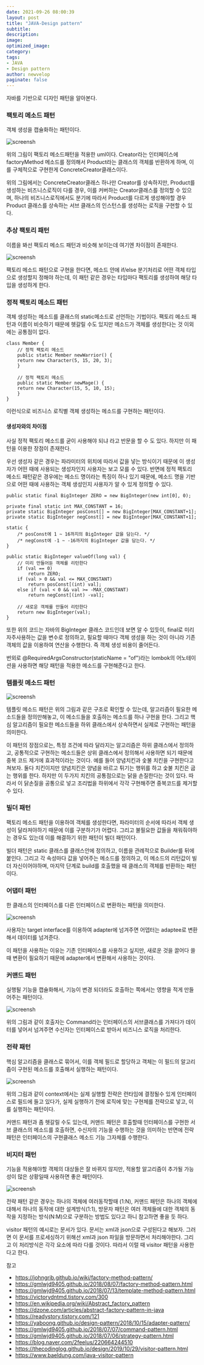```yaml
---
date: 2021-09-26 08:00:39
layout: post
title: "JAVA-Design pattern"
subtitle:
description:
image:
optimized_image:
category:
tags:
- JAVA
- Design pattern
author: newvelop
paginate: false
---
```

자바를 기반으로 디자인 패턴을 알아본다.

### 팩토리 메소드 패턴
객체 생성을 캡슐화하는 패턴이다.

![screensh](../assets/img/2021-09-26-JAVA---Design-pattern/factory-method.png)

위의 그림이 팩토리 메소드패턴을 적용한 uml이다. Creator라는 인터페이스에 factoryMethod 메소드를 정의해서 Product라는 클래스의 객체를 반환하게 하며, 이를 구체적으로 구현한게 ConcreteCreator클래스이다.

위의 그림에서는 ConcreteCreator클래스 하나만 Creator를 상속하지만, Product를 생성하는 비즈니스로직이 다를 경우, 이를 커버하는 Creator클래스를 정의할 수 있으며, 하나의 비즈니스로직에서도 분기에 따라서 Product를 다르게 생성해야할 경우 Product 클래스를 상속하는 서브 클래스의 인스턴스를 생성하는 로직을 구현할 수 있다.

### 추상 팩토리 패턴
이름을 봐선 팩토리 메소드 패턴과 비슷해 보이는데 여기엔 차이점이 존재한다.

![screensh](../assets/img/2021-09-26-JAVA---Design-pattern/abstract-factory.png)

팩토리 메소드 패턴으로 구현을 한다면, 메소드 안에 if/else 분기처리로 어떤 객체 타입으로 생성할지 정해야 하는데, 이 패턴 같은 경우는 타입마다 팩토리를 생성하여 해당 타입을 생성하게 한다.


### 정적 팩토리 메소드 패턴
객체 생성하는 메소드를 클래스의 static메소드로 선언하는 기법이다. 팩토리 메소드 패턴과 이름이 비슷하기 때문에 헷갈릴 수도 있지만 메소드가 객체를 생성한다는 것 이외에는 공통점이 없다.

```
class Member {
    // 정적 팩토리 메소드
    public static Member newWarrior() {
    return new Character(5, 15, 20, 3);
    }

    // 정적 팩토리 메소드
    public static Member newMage() {
    return new Character(15, 5, 10, 15);
    }
}
```

이런식으로 비즈니스 로직별 객체 생성하는 메소드를 구현하는 패턴이다.

#### 생성자와의 차이점
사실 정적 팩토리 메소드를 굳이 사용해야 되냐 라고 반문을 할 수 도 있다. 하지만 이 패턴을 이용한 장점이 존재한다.

우선 생성자 같은 경우는 파라미터의 위치에 따라서 값을 넣는 방식이기 때문에 이 생성자가 어떤 때에 사용되는 생성자인지 사용자는 보고 모를 수 있다. 반면에 정적 팩토리 메소드 패턴같은 경우에는 메소드 명이라는 특징이 하나 있기 때문에, 메소드 명을 기반으로 어떤 때에 사용하는 객체 생성인지 사용자가 알 수 있게 정의할 수 있다.

```
public static final BigInteger ZERO = new BigInteger(new int[0], 0);

private final static int MAX_CONSTANT = 16;
private static BigInteger posConst[] = new BigInteger[MAX_CONSTANT+1];
private static BigInteger negConst[] = new BigInteger[MAX_CONSTANT+1];

static {
    /* posConst에 1 ~ 16까지의 BigInteger 값을 담는다. */
    /* negConst에 -1 ~ -16까지의 BigInteger 값을 담는다. */
}

public static BigInteger valueOf(long val) {
    // 미리 만들어둔 객체를 리턴한다
    if (val == 0)
        return ZERO;
    if (val > 0 && val <= MAX_CONSTANT)
        return posConst[(int) val];
    else if (val < 0 && val >= -MAX_CONSTANT)
        return negConst[(int) -val];

    // 새로운 객체를 만들어 리턴한다
    return new BigInteger(val);
}
```

또한 위의 코드는 자바의 BigInteger 클래스 코드인데 보면 알 수 있듯이, final로 미리 자주사용하는 값을 변수로 정의하고, 필요할 때마다 객체 생성을 하는 것이 아니라 기존 객체의 값을 이용하여 연산을 수행한다. 즉 객체 생성 비용이 줄어든다.

번외로 @RequiredArgsConstructor(staticName = "of")라는 lombok의 어노테이션을 사용하면 해당 패턴을 적용한 메소드를 구현해준다고 한다.

### 템플릿 메소드 패턴
![screensh](../assets/img/2021-09-26-JAVA---Design-pattern/template-method-pattern.png)

템플릿 메소드 패턴은 위의 그림과 같은 구조로 확인할 수 있는데, 알고리즘이 필요한 메소드들을 정의만해놓고, 이 메소드들을 호출하는 메소드를 하나 구현을 한다. 그리고 핵심 알고리즘이 필요한 메소드들을 하위 클래스에서 상속하면서 실제로 구현하는 패턴을 의미한다.

이 패턴의 장점으로는, 특정 조건에 따라 달라지는 알고리즘은 하위 클래스에서 정의하고, 공통적으로 구현하는 메소드들은 상위 클래스에서 정의해서 사용하면 되기 때문에 중복 코드 제거에 효과적이라는 것이다. 예를 들어 양념치킨과 숯불 치킨을 구현한다고 쳐보자. 둘다 치킨이지만 양념치킨은 양념을 바르고 튀기는 행위를 하고 숯불 치킨은 굽는 행위를 한다. 하지만 이 두가지 치킨의 공통점으로는 닭을 손질한다는 것이 있다. 따라서 이 닭손질을 공통으로 넣고 조리법을 하위에서 각각 구현해주면 중복코드를 제거할 수 있다.

### 빌더 패턴
팩토리 메소드 패턴을 이용하여 객체를 생성한다면, 파라미터의 순서에 따라서 객체 생성이 달라져야하기 때문에 이를 구분하기가 어렵다. 그리고 불필요한 값들을 채워줘야하는 경우도 있는데 이를 해결하기 위한 패턴이 빌더 패턴이다.

빌더 패턴은 static 클래스를 클래스안에 정의하고, 이름을 관례적으로 Builder를 뒤에 붙인다. 그리고 각 속성마다 값을 넣어주는 메소드를 정의하고, 이 메소드의 리턴값이 빌더 자신이어야하며, 마지막 단계로 build를 호출했을 때 클래스의 객체를 반환하는 패턴이다.

### 어댑터 패턴
한 클래스의 인터페이스를 다른 인터페이스로 변환하는 패턴을 의미한다.

![screensh](../assets/img/2021-09-26-JAVA---Design-pattern/adapter-pattern.png)

사용자는 target interface를 이용하여 adapter에 넘겨주면 어뎁터는 adaptee로 변환해서 데이터를 넘겨준다.

이 패턴을 사용하는 이유는 기존 인터페이스를 사용하고 싶지만, 새로운 것을 끌어다 쓸 때 변환이 필요하기 때문에 adapter에서 변환해서 사용하는 것이다.

### 커맨드 패턴
실행될 기능을 캡슐화해서, 기능이 변경 되더라도 호출하는 쪽에서는 영향을 적게 만들어주는 패턴이다.

![screensh](../assets/img/2021-09-26-JAVA---Design-pattern/command-pattern.png)

위의 그림과 같이 호출자는 Command라는 인터페이스의 서브클래스를 가져다가 데이터를 넣어서 넘겨주면 수신자는 인터페이스로 받아서 비즈니스 로직을 처리한다.

### 전략 패턴
핵심 알고리즘을 클래스로 묶어서, 이를 객체 필드로 할당하고 객체는 이 필드의 알고리즘이 구현된 메소드를 호출해서 실행하는 패턴이다.

![screensh](../assets/img/2021-09-26-JAVA---Design-pattern/strategy-pattern.png)


위의 그림과 같이 context에서는 실제 실행할 전략은 런타임에 결정될수 있게 인터페이스로 필드에 들고 있다가, 실제 실행하기 전에 로직에 맞는 구현체를 전략으로 넣고, 이를 실행하는 패턴이다.

커맨드 패턴과 좀 헷갈릴 수도 있는데, 커맨드 패턴은 호출할때 인터페이스를 구현한 서브 클래스의 메소드를 호출하면, 수신자의 기능을 수행하는 것을 의미하는 반면에 전략 패턴은 인터페이스의 구현클래스 메소드 기능 그자체를 수행한다.

### 비지터 패턴
기능을 적용해야할 객체의 대상들은 잘 바뀌지 않지만, 적용할 알고리즘이 추가될 가능성이 많은 상황일때 사용하면 좋은 패턴이다.

![screensh](../assets/img/2021-09-26-JAVA---Design-pattern/visitor.png)

전략 패턴 같은 경우는 하나의 객체에 여러동작할때 (1:N), 커맨드 패턴은 하나의 객체에 대해서 하나의 동작에 대한 설계방식(1:1), 방문자 패턴은 여러 객체들에 대한 객체의 동작을 지정하는 방식(N:M)으로 구분하는 방법도 있다고 하니 참고하면 좋을 듯 하다.

visitor 패턴의 예시로는 문서가 있다. 문서는 xml과 json으로 구성된다고 해보자. 그러면 이 문서를 프로세싱하기 위해선 xml과 json 파일을 방문하면서 처리해야한다. 그리고 이 처리방식은 각각 요소에 따라 다를 것이다. 따라서 이럴 때 visitor 패턴을 사용한다고 한다.


참고
- https://johngrib.github.io/wiki/factory-method-pattern/
- https://gmlwjd9405.github.io/2018/08/07/factory-method-pattern.html
- https://gmlwjd9405.github.io/2018/07/13/template-method-pattern.html
- https://victorydntmd.tistory.com/300
- https://en.wikipedia.org/wiki/Abstract_factory_pattern
- https://dzone.com/articles/abstract-factory-pattern-in-java
- https://readystory.tistory.com/121
- https://yaboong.github.io/design-pattern/2018/10/15/adapter-pattern/
- https://gmlwjd9405.github.io/2018/07/07/command-pattern.html
- https://gmlwjd9405.github.io/2018/07/06/strategy-pattern.html
- https://blog.naver.com/2feelus/220664244510
- https://thecodinglog.github.io/design/2019/10/29/visitor-pattern.html
- https://www.baeldung.com/java-visitor-pattern